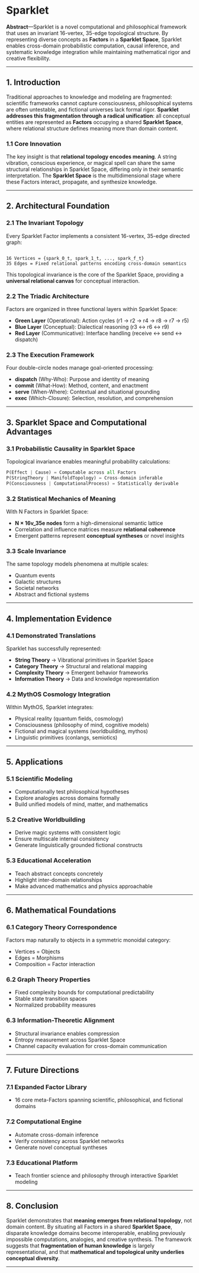 # **Sparklet**

**Abstract**—Sparklet is a novel computational and philosophical framework that uses an invariant 16-vertex, 35-edge topological structure. By representing diverse concepts as **Factors** in a **Sparklet Space**, Sparklet enables cross-domain probabilistic computation, causal inference, and systematic knowledge integration while maintaining mathematical rigor and creative flexibility.

---

## 1. Introduction

Traditional approaches to knowledge and modeling are fragmented: scientific frameworks cannot capture consciousness, philosophical systems are often untestable, and fictional universes lack formal rigor. **Sparklet addresses this fragmentation through a radical unification**: all conceptual entities are represented as **Factors** occupying a shared **Sparklet Space**, where relational structure defines meaning more than domain content.

### 1.1 Core Innovation

The key insight is that **relational topology encodes meaning**. A string vibration, conscious experience, or magical spell can share the same structural relationships in Sparklet Space, differing only in their semantic interpretation. The **Sparklet Space** is the multidimensional stage where these Factors interact, propagate, and synthesize knowledge.

---

## 2. Architectural Foundation

### 2.1 The Invariant Topology

Every Sparklet Factor implements a consistent 16-vertex, 35-edge directed graph:

```

16 Vertices = {spark_0_t, spark_1_t, ..., spark_f_t}
35 Edges = Fixed relational patterns encoding cross-domain semantics

````

This topological invariance is the core of the Sparklet Space, providing a **universal relational canvas** for conceptual interaction.

### 2.2 The Triadic Architecture

Factors are organized in three functional layers within Sparklet Space:

- **Green Layer** (Operational): Action cycles (r1 → r2 → r4 → r8 → r7 → r5)
- **Blue Layer** (Conceptual): Dialectical reasoning (r3 ↔ r6 ↔ r9)
- **Red Layer** (Communicative): Interface handling (receive ↔ send ↔ dispatch)

### 2.3 The Execution Framework

Four double-circle nodes manage goal-oriented processing:

- **dispatch** (Why-Who): Purpose and identity of meaning
- **commit** (What-How): Method, content, and enactment
- **serve** (When-Where): Contextual and situational grounding
- **exec** (Which-Closure): Selection, resolution, and comprehension

---

## 3. Sparklet Space and Computational Advantages

### 3.1 Probabilistic Causality in Sparklet Space

Topological invariance enables meaningful probability calculations:

```python
P(Effect | Cause) = Computable across all Factors
P(StringTheory | ManifoldTopology) = Cross-domain inferable
P(Consciousness | ComputationalProcess) = Statistically derivable
````

### 3.2 Statistical Mechanics of Meaning

With N Factors in Sparklet Space:

- **N × 16v_35e nodes** form a high-dimensional semantic lattice
- Correlation and influence matrices measure **relational coherence**
- Emergent patterns represent **conceptual syntheses** or novel insights

### 3.3 Scale Invariance

The same topology models phenomena at multiple scales:

- Quantum events
- Galactic structures
- Societal networks
- Abstract and fictional systems

---

## 4. Implementation Evidence

### 4.1 Demonstrated Translations

Sparklet has successfully represented:

- **String Theory** → Vibrational primitives in Sparklet Space
- **Category Theory** → Structural and relational mapping
- **Complexity Theory** → Emergent behavior frameworks
- **Information Theory** → Data and knowledge representation

### 4.2 MythOS Cosmology Integration

Within MythOS, Sparklet integrates:

- Physical reality (quantum fields, cosmology)
- Consciousness (philosophy of mind, cognitive models)
- Fictional and magical systems (worldbuilding, mythos)
- Linguistic primitives (conlangs, semiotics)

---

## 5. Applications

### 5.1 Scientific Modeling

- Computationally test philosophical hypotheses
- Explore analogies across domains formally
- Build unified models of mind, matter, and mathematics

### 5.2 Creative Worldbuilding

- Derive magic systems with consistent logic
- Ensure multiscale internal consistency
- Generate linguistically grounded fictional constructs

### 5.3 Educational Acceleration

- Teach abstract concepts concretely
- Highlight inter-domain relationships
- Make advanced mathematics and physics approachable

---

## 6. Mathematical Foundations

### 6.1 Category Theory Correspondence

Factors map naturally to objects in a symmetric monoidal category:

- Vertices = Objects
- Edges = Morphisms
- Composition = Factor interaction

### 6.2 Graph Theory Properties

- Fixed complexity bounds for computational predictability
- Stable state transition spaces
- Normalized probability measures

### 6.3 Information-Theoretic Alignment

- Structural invariance enables compression
- Entropy measurement across Sparklet Space
- Channel capacity evaluation for cross-domain communication

---

## 7. Future Directions

### 7.1 Expanded Factor Library

- 16 core meta-Factors spanning scientific, philosophical, and fictional domains

### 7.2 Computational Engine

- Automate cross-domain inference
- Verify consistency across Sparklet networks
- Generate novel conceptual syntheses

### 7.3 Educational Platform

- Teach frontier science and philosophy through interactive Sparklet modeling

---

## 8. Conclusion

Sparklet demonstrates that **meaning emerges from relational topology**, not domain content. By situating all Factors in a shared **Sparklet Space**, disparate knowledge domains become interoperable, enabling previously impossible computations, analogies, and creative synthesis. The framework suggests that **fragmentation of human knowledge** is largely representational, and that **mathematical and topological unity underlies conceptual diversity**.

---
